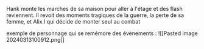 Hank monte les marches de sa maison pour aller à l'étage et des flash reviennent. Il revoit des moments tragiques de la guerre, la perte de sa femme, et Alix.I qui décide de monter seul au combat

exemple de personnage qui se remémore des évènements :
![[Pasted image 20240313100912.png]]